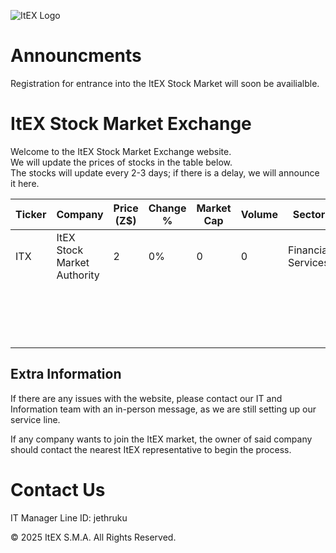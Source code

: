 ![ItEX Logo](https://i.imgur.com/bfsxPOA.jpg)

# Announcments
Registration for entrance into the ItEX Stock Market will soon be availialble.

# ItEX Stock Market Exchange
Welcome to the ItEX Stock Market Exchange website.  
We will update the prices of stocks in the table below.  
The stocks will update every 2-3 days; if there is a delay, we will announce it here.

| Ticker | Company | Price (Z$) | Change % | Market Cap | Volume | Sector |
| ------ | ------- | ---------- | -------- | ---------- | ------ | ------ |
| ITX    | ItEX Stock Market Authority | 2 | 0% | 0 | 0 | Financial Services |
|     |        |  |  |  |  |  |
|        |                    |   |    |   |   | |
|        |                    |   |    |   |   | |
|        |                    |   |    |   |   | |
|        |                    |   |    |   |   | |
|        |                    |   |    |   |   | |
|        |                    |   |    |   |   | |
|        |                    |   |    |   |   | |
|        |                    |   |    |   |   | |
|        |                    |   |    |   |   | |
|        |                    |   |    |   |   | |
|        |                    |   |    |   |   | |
|        |                    |   |    |   |   | |
|        |                    |   |    |   |   | |
|        |                    |   |    |   |   | |
|        |                    |   |    |   |   | |
|        |                    |   |    |   |   | |

## Extra Information
If there are any issues with the website, please contact our IT and Information team with an in-person message, as we are still setting up our service line.  

If any company wants to join the ItEX market, the owner of said company should contact the nearest ItEX representative to begin the process.

# Contact Us
IT Manager Line ID: jethruku

© 2025 ItEX S.M.A. All Rights Reserved.

